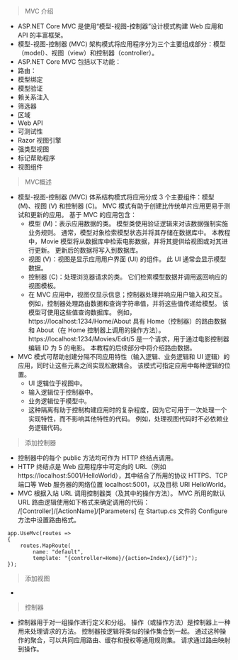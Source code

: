> MVC 介绍
- ASP.NET Core MVC 是使用“模型-视图-控制器”设计模式构建 Web 应用和 API 的丰富框架。
- 模型-视图-控制器 (MVC) 架构模式将应用程序分为三个主要组成部分：模型（model）、视图（view）和控制器（controller）。
- ASP.NET Core MVC 包括以下功能：
 - 路由：
 - 模型绑定
 - 模型验证
 - 赖关系注入
 - 筛选器
 - 区域
 - Web API
 - 可测试性
 - Razor 视图引擎
 - 强类型视图
 - 标记帮助程序
 - 视图组件


> MVC概述
- 模型-视图-控制器 (MVC) 体系结构模式将应用分成 3 个主要组件：模型 (M)、视图 (V) 和控制器 (C)。 MVC 模式有助于创建比传统单片应用更易于测试和更新的应用。 基于 MVC 的应用包含：
  - 模型 (M)：表示应用数据的类。 模型类使用验证逻辑来对该数据强制实施业务规则。 通常，模型对象检索模型状态并将其存储在数据库中。 本教程中，Movie 模型将从数据库中检索电影数据，并将其提供给视图或对其进行更新。 更新后的数据将写入到数据库。
  - 视图 (V)：视图是显示应用用户界面 (UI) 的组件。 此 UI 通常会显示模型数据。
  - 控制器 (C)：处理浏览器请求的类。 它们检索模型数据并调用返回响应的视图模板。 
  - 在 MVC 应用中，视图仅显示信息；控制器处理并响应用户输入和交互。
   例如，控制器处理路由数据和查询字符串值，并将这些值传递给模型。 该模型可使用这些值查询数据库。 例如，https://localhost:1234/Home/About 具有 Home（控制器）的路由数据和 About（在 Home 控制器上调用的操作方法）。 
   https://localhost:1234/Movies/Edit/5 是一个请求，用于通过电影控制器编辑 ID 为 5 的电影。 本教程的后续部分中将介绍路由数据。
- MVC 模式可帮助创建分隔不同应用特性（输入逻辑、业务逻辑和 UI 逻辑）的应用，同时让这些元素之间实现松散耦合。 该模式可指定应用中每种逻辑的位置。 
  - UI 逻辑位于视图中。
  -  输入逻辑位于控制器中。 
  -  业务逻辑位于模型中。 
  -  这种隔离有助于控制构建应用时的复杂程度，因为它可用于一次处理一个实现特性，而不影响其他特性的代码。 例如，处理视图代码时不必依赖业务逻辑代码。



> 添加控制器
- 控制器中的每个 public 方法均可作为 HTTP 终结点调用。
- HTTP 终结点是 Web 应用程序中可定向的 URL（例如 https://localhost:5001/HelloWorld），其中结合了所用的协议 HTTPS、TCP 端口等 Web 服务器的网络位置 localhost:5001，以及目标 URI HelloWorld。
- MVC 根据入站 URL 调用控制器类（及其中的操作方法）。 MVC 所用的默认 URL 路由逻辑使用如下格式来确定调用的代码：
/[Controller]/[ActionName]/[Parameters]
在 Startup.cs 文件的 Configure 方法中设置路由格式。
```
app.UseMvc(routes =>
{
    routes.MapRoute(
        name: "default",
        template: "{controller=Home}/{action=Index}/{id?}");
});
```


> 添加视图
- 


>控制器
- 控制器用于对一组操作进行定义和分组。 操作（或操作方法）是控制器上一种用来处理请求的方法。 控制器按逻辑将类似的操作集合到一起。 通过这种操作的聚合，可以共同应用路由、缓存和授权等通用规则集。 请求通过路由映射到操作。



